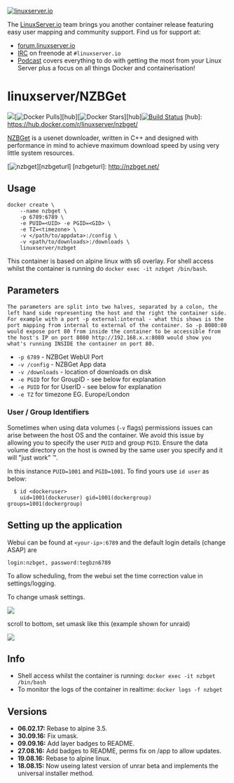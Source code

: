 [linuxserverurl]: https://linuxserver.io
[forumurl]: https://forum.linuxserver.io
[ircurl]: https://www.linuxserver.io/irc/
[podcasturl]: https://www.linuxserver.io/podcast/

[![linuxserver.io](https://raw.githubusercontent.com/linuxserver/docker-templates/master/linuxserver.io/img/linuxserver_medium.png)][linuxserverurl]

The [LinuxServer.io][linuxserverurl] team brings you another container release featuring easy user mapping and community support. Find us for support at:
* [forum.linuxserver.io][forumurl]
* [IRC][ircurl] on freenode at `#linuxserver.io`
* [Podcast][podcasturl] covers everything to do with getting the most from your Linux Server plus a focus on all things Docker and containerisation!

# linuxserver/NZBGet

[![](https://images.microbadger.com/badges/image/linuxserver/nzbget.svg)](http://microbadger.com/images/linuxserver/nzbget "Get your own image badge on microbadger.com")[![Docker Pulls](https://img.shields.io/docker/pulls/linuxserver/nzbget.svg)][hub][![Docker Stars](https://img.shields.io/docker/stars/linuxserver/nzbget.svg)][hub][![Build Status](http://jenkins.linuxserver.io:8080/buildStatus/icon?job=Dockers/LinuxServer.io-hub-built/linuxserver-nzbget)](http://jenkins.linuxserver.io:8080/job/Dockers/job/LinuxServer.io-hub-built/job/linuxserver-nzbget/)
[hub]: https://hub.docker.com/r/linuxserver/nzbget/

[NZBGet](http://nzbget.net/) is a usenet downloader, written in C++ and designed with performance in mind to achieve maximum download speed by using very little system resources.

[![nzbget](https://raw.githubusercontent.com/linuxserver/docker-templates/master/linuxserver.io/img/nzbget-banner.png)][nzbgeturl]
[nzbgeturl]: http://nzbget.net/

## Usage

```
docker create \
	--name nzbget \
	-p 6789:6789 \
	-e PUID=<UID> -e PGID=<GID> \
	-e TZ=<timezone> \
	-v </path/to/appdata>:/config \
	-v <path/to/downloads>:/downloads \
	linuxserver/nzbget
```

This container is based on alpine linux with s6 overlay. For shell access whilst the container is running do `docker exec -it nzbget /bin/bash`.

## Parameters

`The parameters are split into two halves, separated by a colon, the left hand side representing the host and the right the container side. 
For example with a port -p external:internal - what this shows is the port mapping from internal to external of the container.
So -p 8080:80 would expose port 80 from inside the container to be accessible from the host's IP on port 8080
http://192.168.x.x:8080 would show you what's running INSIDE the container on port 80.`


* `-p 6789` - NZBGet WebUI Port
* `-v /config` - NZBGet App data
* `-v /downloads` - location of downloads on disk
* `-e PGID` for for GroupID - see below for explanation
* `-e PUID` for for UserID - see below for explanation
* `-e TZ` for timezone EG. Europe/London


### User / Group Identifiers

Sometimes when using data volumes (`-v` flags) permissions issues can arise between the host OS and the container. We avoid this issue by allowing you to specify the user `PUID` and group `PGID`. Ensure the data volume directory on the host is owned by the same user you specify and it will "just work" ™.

In this instance `PUID=1001` and `PGID=1001`. To find yours use `id user` as below:

```
  $ id <dockeruser>
    uid=1001(dockeruser) gid=1001(dockergroup) groups=1001(dockergroup)
```

## Setting up the application

Webui can be found at  `<your-ip>:6789` and the default login details (change ASAP) are 

`login:nzbget, password:tegbzn6789`

To allow scheduling, from the webui set the time correction value in settings/logging.

To change umask settings.

![](http://i.imgur.com/A4VMbwE.png)

scroll to bottom, set umask like this (example shown for unraid)

![](http://i.imgur.com/mIqDEJJ.png)


## Info
* Shell access whilst the container is running: `docker exec -it nzbget /bin/bash`
* To monitor the logs of the container in realtime: `docker logs -f nzbget`

## Versions

+ **06.02.17:** Rebase to alpine 3.5.
+ **30.09.16:** Fix umask.
+ **09.09.16:** Add layer badges to README.
+ **27.08.16:** Add badges to README, perms fix on /app to allow updates.
+ **19.08.16:** Rebase to alpine linux.
+ **18.08.15:** Now useing latest version of unrar beta and implements the universal installer method. 

